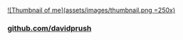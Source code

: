 [![Thumbnail of me](assets/images/thumbnail.png =250x)](https://github.com/davidprush)

### [github.com/davidprush](https://github.com/davidprush)
